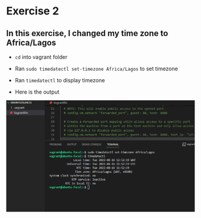 # Exercise 2

## In this exercise, I changed my time zone to Africa/Lagos
- `cd` into vagrant folder
- Ran `sudo timedatectl set-timezone Africa/Lagos` to set timezone
- Ran `timedatectl` to display timezone

- Here is the output

![Exercise_1](2.png)